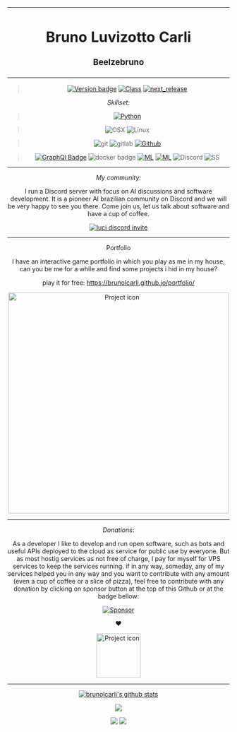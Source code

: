 <table align="center"><tr><td align="center" width="9999">

# Bruno Luvizotto Carli
### Beelzebruno
</td></tr>

</table>    

<div align="center">

> [![Version badge](https://img.shields.io/badge/version-0.3.3-silver.svg)]()
[![Class](https://img.shields.io/badge/class-software_engineer-silver.svg)]()
[![next_release](https://img.shields.io/badge/next_release-04/09-silver.svg)]()


*Skillset*:


>[![Python](https://img.shields.io/badge/main_language-python-green.svg)]()

>![OSX](https://badgen.net/badge/icon/OSX?icon=apple&label&color=black)
![Linux](https://badgen.net/badge/&#9733;/Linux?color=black)

>![git](https://badgen.net/badge/icon/git?icon=git&label&color=orange)
![gitlab](https://badgen.net/badge/icon/gitlab?icon=gitlab&label&color=orange)
[![Github](https://badgen.net/badge/icon/Github?icon=github&label&color=cyan)]()

>[![GraphQl Badge](https://badgen.net/badge/icon/graphql/pink?icon=graphql&label)]()
![docker badge](https://badgen.net/badge/icon/docker?icon=docker&label)
[![ML](https://img.shields.io/badge/AI-Machine_Learning-green.svg)]()
[![ML](https://img.shields.io/badge/AI-NLP-yellow.svg)]()
![Discord](https://badgen.net/badge/icon/discord_bots?icon=discord&label&color=purple)
![SS](https://badgen.net/badge/icon/shellscript?icon=terminal&label&color=black)

<hr />

*My community:*

I run a Discord server with focus on AI discussions and software development. It is a pioneer AI brazilian community on Discord and we will be very happy to see you there. Come join us, let us talk about software and have a cup of coffee. 

[![luci discord invite](https://images-ext-1.discordapp.net/external/R7TLwQMlKvsfpY1HWRweTUJ3J_Jb_1uaVGsKYNo6wQo/https/i.ibb.co/BK4nwVw/luci-nvt.gif)](https://discord.gg/kmSxzWG)

<hr />

Portfolio

I have an interactive game portfolio in which you play as me in my house, can you be me for a while and find some projects i hid in my house?

play it for free: https://brunolcarli.github.io/portfolio/

<img src="https://i.ibb.co/Sw22v27/pt.gif" align="center" width="500" alt="Project icon">


<hr />


*Donations*:

As a developer I like to develop and run open software, such as bots and useful APIs deployed to the cloud as service for public use by everyone. But as most hostig services as not free of charge, I pay for myself for VPS services to keep the services running.
if in any way, someday, any of my services helped you in any way and you want to contribute with any amount (even a cup of coffee or a slice of pizza), feel free to contribute with any donation by clicking on sponsor button at the top of this Github or at the badge bellow: 

[![Sponsor](https://badgen.net/badge/icon/buymeacoffee?icon=buymeacoffee&label)](https://nubank.com.br/pagar/1q376/7A1NUaevBl)

❤️

<img src="https://images-wixmp-ed30a86b8c4ca887773594c2.wixmp.com/f/f96504f4-de0b-4e1a-9f8a-23cf3113f2c0/dcojb8h-708d3b86-c11c-4a4a-8094-c8113fd52a7e.gif?token=eyJ0eXAiOiJKV1QiLCJhbGciOiJIUzI1NiJ9.eyJzdWIiOiJ1cm46YXBwOiIsImlzcyI6InVybjphcHA6Iiwib2JqIjpbW3sicGF0aCI6IlwvZlwvZjk2NTA0ZjQtZGUwYi00ZTFhLTlmOGEtMjNjZjMxMTNmMmMwXC9kY29qYjhoLTcwOGQzYjg2LWMxMWMtNGE0YS04MDk0LWM4MTEzZmQ1MmE3ZS5naWYifV1dLCJhdWQiOlsidXJuOnNlcnZpY2U6ZmlsZS5kb3dubG9hZCJdfQ.Zjq4QngUjoh0qPyS_FliQW3b7GqTJytUqIqaLw1tHwM" align="center" width="100" alt="Project icon">

<hr />

[![brunolcarli's github stats](https://github-readme-stats.vercel.app/api?username=brunolcarli&theme=tokyonight)](https://github.com/anuraghazra/github-readme-stats)

![](https://github-profile-trophy.vercel.app/?username=brunolcarli&theme=dracula)

![](https://images.youracclaim.com/size/110x110/images/53caf8cc-b5e9-4424-b4a7-7b069fa13db4/Machine_Learning_with_Python.png)
![](https://images.youracclaim.com/size/110x110/images/f4f08b45-aa38-4242-8b05-dcdac6811504/Deep_Learning_Essentials.png)

</div>
